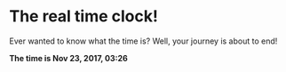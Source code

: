 # The real time clock!

Ever wanted to know what the time is? Well, your journey is about to end!

**The time is Nov 23, 2017, 03:26**